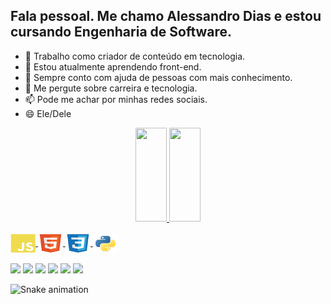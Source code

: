 ## Fala pessoal. Me chamo Alessandro Dias e estou cursando Engenharia de Software.

- 🔭 Trabalho como criador de conteúdo em tecnologia.
- 🌱 Estou atualmente aprendendo front-end.
- 🤔 Sempre conto com ajuda de pessoas com mais conhecimento.
- 💬 Me pergute sobre carreira e tecnologia.
- 📫 Pode me achar por minhas redes sociais. 
- 😄 Ele/Dele

<div align="center">
  <a href="https://github.com/sandrolimadias">
  <img height="150em" width="50em" src="https://github-readme-stats.vercel.app/api?username=sandrolimadias&show_icons=true&theme=dark&include_all_commits=true&count_private=true"/>
  <img height="150em" width="50em" src="https://github-readme-stats.vercel.app/api/top-langs/?username=sandrolimadias&layout=compact&langs_count=7&theme=dark"/>
</div>
  
<div style="display: inline_block"><br>
  <img align="center" alt="Ale-Js" height="30" width="40" src="https://raw.githubusercontent.com/devicons/devicon/master/icons/javascript/javascript-plain.svg">
  <img align="center" alt="Ale-HTML" height="30" width="40" src="https://raw.githubusercontent.com/devicons/devicon/master/icons/html5/html5-original.svg">
  <img align="center" alt="Ale-CSS" height="30" width="40" src="https://raw.githubusercontent.com/devicons/devicon/master/icons/css3/css3-original.svg">
  <img align="center" alt="Ale-Python" height="30" width="40" src="https://raw.githubusercontent.com/devicons/devicon/master/icons/python/python-original.svg">
</div>
<br>
<div> 
  <a href="#" target="_blank"><img src="https://img.shields.io/badge/YouTube-FF0000?style=for-the-badge&logo=youtube&logoColor=white" target="_blank"></a>
  <a href="https://instagram.com/sandrolimadias" target="_blank"><img src="https://img.shields.io/badge/-Instagram-%23E4405F?style=for-the-badge&logo=instagram&logoColor=white" target="_blank"></a>
 	<a href="#" target="_blank"><img src="https://img.shields.io/badge/Twitch-9146FF?style=for-the-badge&logo=twitch&logoColor=white" target="_blank"></a>
 <a href="#" target="_blank"><img src="https://img.shields.io/badge/Discord-7289DA?style=for-the-badge&logo=discord&logoColor=white" target="_blank"></a> 
  <a href = "mailto:sandrolimadias@gmail.com"><img src="https://img.shields.io/badge/-Gmail-%23333?style=for-the-badge&logo=gmail&logoColor=white" target="_blank"></a>
  <a href="https://www.linkedin.com/in/sandrolimadias/" target="_blank"><img src="https://img.shields.io/badge/-LinkedIn-%230077B5?style=for-the-badge&logo=linkedin&logoColor=white" target="_blank"></a>

 ![Snake animation](https://github.com/sandrolimadias/sandrolimadias/blob/output/github-contribution-grid-snake.svg)
